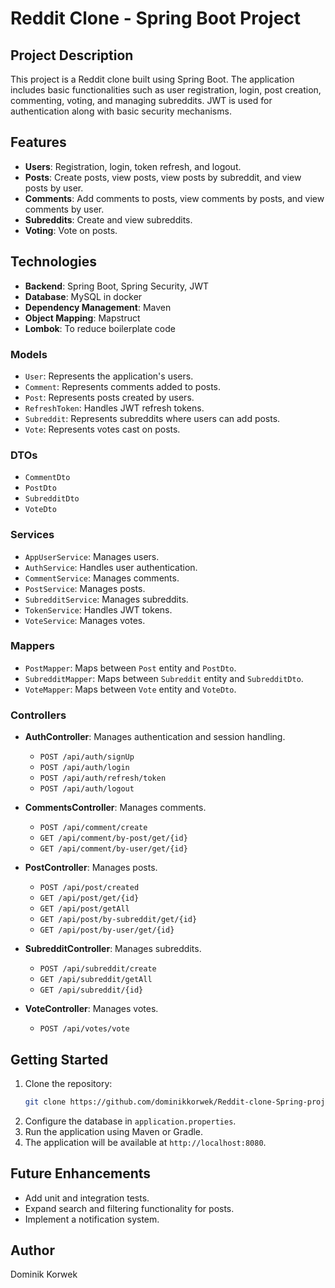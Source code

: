 # Reddit Clone - Spring Boot Project

## Project Description

This project is a Reddit clone built using Spring Boot. The application includes basic functionalities such as user registration, login, post creation, commenting, voting, and managing subreddits. JWT is used for authentication along with basic security mechanisms.

## Features

- **Users**: Registration, login, token refresh, and logout.
- **Posts**: Create posts, view posts, view posts by subreddit, and view posts by user.
- **Comments**: Add comments to posts, view comments by posts, and view comments by user.
- **Subreddits**: Create and view subreddits.
- **Voting**: Vote on posts.

## Technologies

- **Backend**: Spring Boot, Spring Security, JWT
- **Database**: MySQL in docker
- **Dependency Management**: Maven
- **Object Mapping**: Mapstruct
- **Lombok**: To reduce boilerplate code

### Models

- `User`: Represents the application's users.
- `Comment`: Represents comments added to posts.
- `Post`: Represents posts created by users.
- `RefreshToken`: Handles JWT refresh tokens.
- `Subreddit`: Represents subreddits where users can add posts.
- `Vote`: Represents votes cast on posts.

### DTOs

- `CommentDto`
- `PostDto`
- `SubredditDto`
- `VoteDto`

### Services

- `AppUserService`: Manages users.
- `AuthService`: Handles user authentication.
- `CommentService`: Manages comments.
- `PostService`: Manages posts.
- `SubredditService`: Manages subreddits.
- `TokenService`: Handles JWT tokens.
- `VoteService`: Manages votes.

### Mappers

- `PostMapper`: Maps between `Post` entity and `PostDto`.
- `SubredditMapper`: Maps between `Subreddit` entity and `SubredditDto`.
- `VoteMapper`: Maps between `Vote` entity and `VoteDto`.

### Controllers

- **AuthController**: Manages authentication and session handling.
  - `POST /api/auth/signUp`
  - `POST /api/auth/login`
  - `POST /api/auth/refresh/token`
  - `POST /api/auth/logout`

- **CommentsController**: Manages comments.
  - `POST /api/comment/create`
  - `GET /api/comment/by-post/get/{id}`
  - `GET /api/comment/by-user/get/{id}`

- **PostController**: Manages posts.
  - `POST /api/post/created`
  - `GET /api/post/get/{id}`
  - `GET /api/post/getAll`
  - `GET /api/post/by-subreddit/get/{id}`
  - `GET /api/post/by-user/get/{id}`

- **SubredditController**: Manages subreddits.
  - `POST /api/subreddit/create`
  - `GET /api/subreddit/getAll`
  - `GET /api/subreddit/{id}`

- **VoteController**: Manages votes.
  - `POST /api/votes/vote`

## Getting Started

1. Clone the repository:
    ```bash
    git clone https://github.com/dominikkorwek/Reddit-clone-Spring-project.git
    ```
2. Configure the database in `application.properties`.
3. Run the application using Maven or Gradle.
4. The application will be available at `http://localhost:8080`.

## Future Enhancements

- Add unit and integration tests.
- Expand search and filtering functionality for posts.
- Implement a notification system.

## Author

Dominik Korwek
